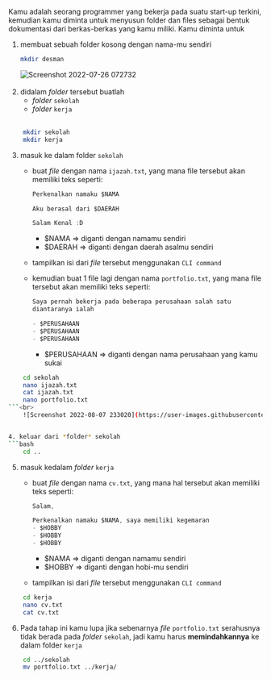 Kamu adalah seorang programmer yang bekerja pada suatu start-up terkini, kemudian kamu diminta untuk menyusun folder dan files sebagai bentuk dokumentasi dari berkas-berkas yang kamu miliki. Kamu diminta untuk

1. membuat sebuah folder kosong dengan nama-mu sendiri
    ```bash
    mkdir desman
    ```
    ![Screenshot 2022-07-26 072732](https://user-images.githubusercontent.com/107124396/180897135-e5143b2d-43b3-45d1-8a04-5628422e39f8.png)
    <br><br>
2. didalam *folder* tersebut buatlah
    - *folder* `sekolah`
    - *folder* `kerja`
    <br>
```bash
    mkdir sekolah
    mkdir kerja
```

3. masuk ke dalam folder `sekolah`
    - buat *file* dengan nama `ijazah.txt`, yang mana file tersebut akan memiliki teks seperti:

        ```jsx
        Perkenalkan namaku $NAMA

        Aku berasal dari $DAERAH

        Salam Kenal :D
        ```

        - $NAMA ⇒ diganti dengan namamu sendiri
        - $DAERAH ⇒ diganti dengan daerah asalmu sendiri
    - tampilkan isi dari *file* tersebut menggunakan `CLI command`
    - kemudian buat 1 file lagi dengan nama `portfolio.txt`, yang mana file tersebut akan memiliki teks seperti:

        ```jsx
        Saya pernah bekerja pada beberapa perusahaan salah satu 
        diantaranya ialah

        - $PERUSAHAAN
        - $PERUSAHAAN
        - $PERUSAHAAN
        ```

        - $PERUSAHAAN ⇒ diganti dengan nama perusahaan yang kamu sukai
```bash
    cd sekolah
    nano ijazah.txt
    cat ijazah.txt
    nano portfolio.txt
```<br>
    ![Screenshot 2022-08-07 233020](https://user-images.githubusercontent.com/107124396/183301162-905e2b6b-5ce1-48bd-a9ac-b9fd64935800.png)


4. keluar dari *folder* sekolah
```bash
    cd ..
```
5. masuk kedalam *folder* `kerja`
    - buat *file* dengan nama `cv.txt`, yang mana hal tersebut akan memiliki teks seperti:

        ```jsx
        Salam,

        Perkenalkan namaku $NAMA, saya memiliki kegemaran
        - $HOBBY
        - $HOBBY
        - $HOBBY
        ```

        - $NAMA ⇒ diganti dengan namamu sendiri
        - $HOBBY ⇒ diganti dengan hobi-mu sendiri
    - tampilkan isi dari *file* tersebut menggunakan `CLI command`
```bash
    cd kerja
    nano cv.txt
    cat cv.txt
```
6. Pada tahap ini kamu lupa jika sebenarnya *file* `portfolio.txt` serahusnya tidak berada pada *folder* `sekolah`, jadi kamu harus **memindahkannya** ke dalam folder `kerja`
```bash
    cd ../sekolah
    mv portfolio.txt ../kerja/
```
